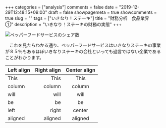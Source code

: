 +++
categories = ["analysis"]
comments = false
date = "2019-12-29T12:48:15+09:00"
draft = false
showpagemeta = true
showcomments = true
slug = ""
tags = ["いきなり！ステーキ"]
title = "財務分析　食品業界　①"
description = "いきなり！ステーキの財務の実態"
+++

![ペッパーフードサービスのシェア数](https://kato-sotaro.github.io/blog/photo/12_29_2.png "サンプル")


　これを見たらわかる通り、ペッパーフードサービスはいきなりステーキの事業が８５％もあるほぼいきなりステーキの会社といっても過言ではない企業であることがわかります。



| Left align | Right align | Center align |
|:-----------|------------:|:------------:|
| This | This | This |
| column | column | column |
| will | will | will |
| be | be | be |
| left | right | center |
| aligned | aligned | aligned |
